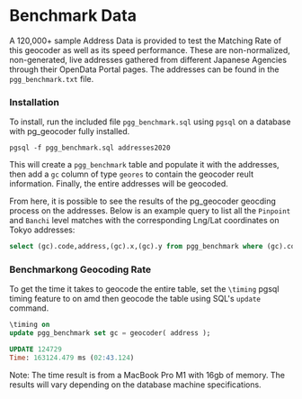 # Benchmark Data

A 120,000+ sample Address Data is provided to test the Matching Rate of this geocoder as well as its speed performance. These are non-normalized, non-generated, live addresses gathered from different Japanese Agencies through their OpenData Portal pages. The addresses can be found in the `pgg_benchmark.txt` file.

### Installation 

To install, run the included file `pgg_benchmark.sql` using `pgsql` on a database with pg_geocoder fully installed. 

```shell
pgsql -f pgg_benchmark.sql addresses2020
```

This will create a `pgg_benchmark` table and populate it with the addresses, then add a `gc` column of type `geores` to contain the geocoder reult information. Finally, the entire addresses will be geocoded. 

From here, it is possible to see the results of the pg_geocoder geocding process on the addresses. Below is an example query to list all the `Pinpoint` and `Banchi` level matches with the corresponding Lng/Lat coordinates on Tokyo addresses:

```sql 
select (gc).code,address,(gc).x,(gc).y from pgg_benchmark where (gc).code <= 2 and (gc).todofuken = '東京都';
```

### Benchmarkong Geocoding Rate

To get the time it takes to geocode the entire table, set the `\timing` pgsql timing feature to on amd then geocode the table using SQL's `update` command.

```sql 
\timing on
update pgg_benchmark set gc = geocoder( address );

UPDATE 124729
Time: 163124.479 ms (02:43.124)
```

Note: The time result is from a MacBook Pro M1 with 16gb of memory. The results will vary depending on the database machine specifications. 

